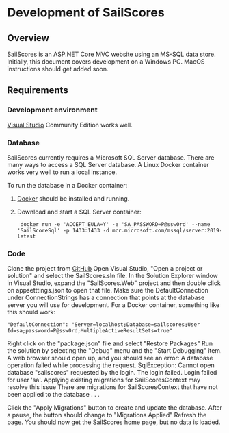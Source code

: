 
# Development of SailScores

## Overview

SailScores is an ASP.NET Core MVC website using an MS-SQL data store. Initially, this document covers development on a Windows PC. MacOS instructions should get added soon.

## Requirements

### Development environment
[Visual Studio](https://visualstudio.microsoft.com/) Community Edition works well.

### Database
SailScores currently requires a Microsoft SQL Server database. There are many ways to access a SQL Server database. A Linux Docker container works very well to run a local instance.

To run the database in a Docker container:
1. [Docker](https://www.docker.com/get-started) should be installed and running.
2. Download and start a SQL Server container:

        docker run -e 'ACCEPT_EULA=Y' -e 'SA_PASSWORD=P@ssw0rd' --name 'SailScoreSql' -p 1433:1433 -d mcr.microsoft.com/mssql/server:2019-latest

### Code



Clone the project from [GitHub](https://github.com/jbfraser1/SailScores)
Open Visual Studio, "Open a project or solution" and select the SailScores.sln file.
In the Solution Explorer window in Visual Studio, expand the "SailScores.Web" project and then double click on appsetttings.json to open that file. Make sure the DefaultConnection under ConnectionStrings has a connection that points at the database server you will use for development. For a Docker container, something like this should work:

    "DefaultConnection": "Server=localhost;Database=sailscores;User Id=sa;password=P@ssw0rd;MultipleActiveResultSets=true"

Right click on the "package.json" file and select "Restore Packages"
Run the solution by selecting the "Debug" menu and the "Start Debugging" item.
A web browser should open up, and you should see an error:
A database operation failed while processing the request.
SqlException: Cannot open database "sailscores" requested by the login. The login failed. Login failed for user 'sa'.
Applying existing migrations for SailScoresContext may resolve this issue
There are migrations for SailScoresContext that have not been applied to the database
.
.
.


Click the "Apply Migrations" button to create and update the database. After a pause, the button should change to "Migrations Applied" Refresh the page. You should now get the SailScores home page, but no data is loaded.



